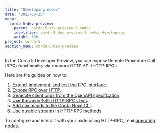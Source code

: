 ```yaml
---
title: "Developing nodes"
date: '2021-08-25'
menu:
  corda-5-dev-preview:
    parent: corda-5-dev-preview-1-nodes
    identifier: corda-5-dev-preview-1-nodes-developing
    weight: 100
project: corda-5
section_menu: corda-5-dev-preview
---
```


In the Corda 5 Developer Preview, you can expose Remote Procedure Call (RPC)
functionality via a secure HTTP API (HTTP-RPC).

Here are the guides on how to:
1. [Extend, implement, and test the RPC interface](extending-rpc.md).
2. [Expose RPC over HTTP](expose-rpc/_index.md).
3. [Generate client code from the OpenAPI specification](generate-code/generate-code.md).
4. [Use the Java/Kotlin HTTP-RPC client](http-rpc-client.md).
5. [Add commands to the Corda Node CLI](new-commands.md).
6. [Use durable streams in HTTP-RPC methods](durable-streams/_index.md).

To configure and interact with your node using HTTP-RPC, read [operating nodes](../operating/_index.md).
